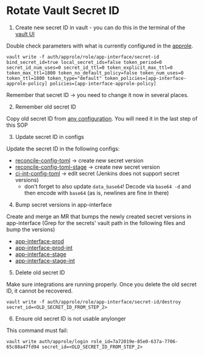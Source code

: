 # Rotate Vault Secret ID

1. Create new secret ID in vault - you can do this in the terminal of the [vault UI](https://vault.devshift.net)

Double check parameters with what is currently configured in the [approle](../../data/services/vault.devshift.net/config/prod/roles/approles/app-interface-approle.yml).

```
vault write -f auth/approle/role/app-interface/secret-id bind_secret_id=true local_secret_ids=false token_period=0 secret_id_num_uses=0 secret_id_ttl=0 token_explicit_max_ttl=0 token_max_ttl=1800 token_no_default_policy=false token_num_uses=0 token_ttl=1800 token_type="default" token_policies=[app-interface-approle-policy] policies=[app-interface-approle-policy]
```

Remember that secret ID -> you need to change it now in several places.

2. Remember old secret ID

Copy old secret ID from [any configuration](https://vault.devshift.net/ui/vault/secrets/app-interface/show/app-sre/app-interface-production/qontract-reconcile-toml).
You will need it in the last step of this SOP

3. Update secret ID in configs

Update the secret ID in the following configs:

- [reconcile-config-toml](https://vault.devshift.net/ui/vault/secrets/app-interface/show/app-sre/app-interface-production/qontract-reconcile-toml) -> create new secret version
- [reconcile-config-toml-stage](https://vault.devshift.net/ui/vault/secrets/app-interface/show/app-sre-stage/app-interface-stage/qontract-reconcile-toml) -> create new secret version
- [ci-int-config-toml](https://vault.devshift.net/ui/vault/secrets/app-sre/show/ci-int/qontract-reconcile-toml) -> edit secret (Jenkins does not support secret versions)
  - don't forget to also update `data_base64`! Decode via `base64 -d` and then encode with `base64` (as is, newlines are fine in there)

4. Bump secret versions in app-interface

Create and merge an MR that bumps the newly created secret versions in app-interface
(Grep for the secrets' vault path in the following files and bump the versions)

- [app-interface-prod](../../data/services/app-interface/namespaces/app-interface-production.yml)
- [app-interface-prod-int](../../data/services/app-interface/namespaces/app-interface-production-int.yml)
- [app-interface-stage](../../data/services/app-interface/namespaces/app-interface-stage.yml)
- [app-interface-stage-int](../../data/services/app-interface/namespaces/app-interface-stage-int.yml)

5. Delete old secret ID

Make sure integrations are running properly. Once you delete the old secret ID, it cannot be recovered.

```
vault write -f auth/approle/role/app-interface/secret-id/destroy secret_id=<OLD_SECRET_ID_FROM_STEP_2>
```

6. Ensure old secret ID is not usable anylonger

This command must fail:

```
vault write auth/approle/login role_id=7a72019e-85e0-637a-7706-65c88a47fd94 secret_id=<OLD_SECRET_ID_FROM_STEP_2>
```

